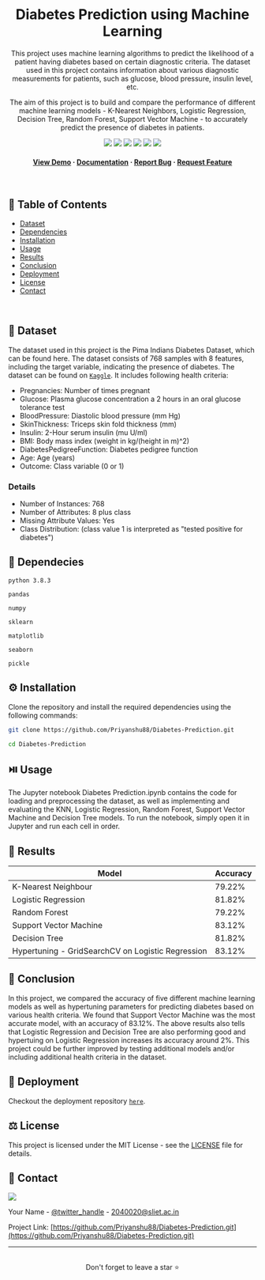 <div align='center'>
  

  <h1>Diabetes Prediction using Machine Learning</h1>

  <p>
This project uses machine learning algorithms to predict the likelihood of a patient having diabetes based on certain diagnostic criteria. The dataset used in this project contains information about various diagnostic measurements for patients, such as glucose, blood pressure, insulin level, etc.

The aim of this project is to build and compare the performance of different machine learning models - K-Nearest Neighbors, Logistic Regression, Decision Tree, Random Forest, Support Vector Machine - to accurately predict the presence of diabetes in patients.
  </p>
  

<!-- Badges -->

<a href="https://priyanshu88-diabestes-prediction-streamlit-app-main-5komds.streamlit.app/" target="_blank">![](https://img.shields.io/website-up-down-green-red/http/monip.org.svg)</a>
![](https://img.shields.io/badge/Maintained-Yes-indigo)
![](https://img.shields.io/github/forks/Priyanshu88/Diabetes-Prediction.svg)
![](https://img.shields.io/github/stars/Priyanshu88/Diabetes-Prediction.svg)
![](https://img.shields.io/github/issues/Priyanshu88/Diabetes-Prediction)
![](https://img.shields.io/github/last-commit/Priyanshu88/Diabetes-Prediction)
  
 
 <h4>
    <a href="https://priyanshu88-diabestes-prediction-streamlit-app-main-5komds.streamlit.app/">View Demo</a>
  <span> · </span>
    <a href="https://github.com/Priyanshu88/Diabetes-Prediction/blob/master/README.md">Documentation</a>
  <span> · </span>
    <a href="https://github.com/Priyanshu88/Diabetes-Prediction/issues">Report Bug</a>
  <span> · </span>
    <a href="https://github.com/Priyanshu88/Diabetes-Prediction/issues">Request Feature</a>
  </h4>
</div>

<br />


<!-- Table of Contents -->

## :notebook_with_decorative_cover: Table of Contents

- [Dataset](#signal_strength-dataset)
- [Dependencies](#toolbox-dependecies)
- [Installation](#gear-installation)
- [Usage](#play_or_pause_button-usage)
- [Results](#rocket-results)
- [Conclusion](#construction-conclusion)
- [Deployment](#triangular_flag_on_post-deployment)
- [License](#balance_scale-license)
- [Contact](#handshake-contact)



<br/>

## :signal_strength: Dataset

The dataset used in this project is the Pima Indians Diabetes Dataset, which can be found here. The dataset consists of 768 samples with 8 features, including the target variable, indicating the presence of diabetes. The dataset can be found on [`Kaggle`](https://www.kaggle.com/datasets/mathchi/diabetes-data-set). It includes following health criteria:

- Pregnancies: Number of times pregnant
- Glucose: Plasma glucose concentration a 2 hours in an oral glucose tolerance test
- BloodPressure: Diastolic blood pressure (mm Hg)
- SkinThickness: Triceps skin fold thickness (mm)
- Insulin: 2-Hour serum insulin (mu U/ml)
- BMI: Body mass index (weight in kg/(height in m)^2)
- DiabetesPedigreeFunction: Diabetes pedigree function
- Age: Age (years)
- Outcome: Class variable (0 or 1)

### Details
- Number of Instances: 768
- Number of Attributes: 8 plus class
- Missing Attribute Values: Yes
- Class Distribution: (class value 1 is interpreted as "tested positive for diabetes")



## :toolbox: Dependecies

`python 3.8.3`

`pandas`

`numpy`

`sklearn`

`matplotlib`

`seaborn`

`pickle`


## :gear: Installation

Clone the repository and install the required dependencies using the following commands:

```bash
git clone https://github.com/Priyanshu88/Diabetes-Prediction.git
```

```bash
cd Diabetes-Prediction
```


## :play_or_pause_button: Usage

The Jupyter notebook Diabetes Prediction.ipynb contains the code for loading and preprocessing the dataset, as well as implementing and evaluating the KNN, Logistic Regression, Random Forest, Support Vector Machine and Decision Tree models. To run the notebook, simply open it in Jupyter and run each cell in order.


## :rocket: Results

<div align='center'>

| Model                                             | Accuracy |
|---------------------------------------------------|----------|
| K-Nearest Neighbour                               | 79.22%    |
| Logistic Regression                               | 81.82%    |
| Random Forest                                     | 79.22%    |
| Support Vector Machine                            | 83.12%    |
| Decision Tree                                     | 81.82%    |
| Hypertuning - GridSearchCV on Logistic Regression | 83.12%    |

</div>

## :construction: Conclusion

In this project, we compared the accuracy of five different machine learning models as well as hypertuning parameters for predicting diabetes based on various health criteria. We found that Support Vector Machine was the most accurate model, with an accuracy of 83.12%. The above results also tells that Logistic Regression and Decision Tree are also performing good and hypertuing on Logistic Regression increases its accuracy around 2%. This project could be further improved by testing additional models and/or including additional health criteria in the dataset.

## :triangular_flag_on_post: Deployment

Checkout the deployment repository [`here`](https://github.com/Priyanshu88/Diabestes-Prediction-Streamlit-App).


## :balance_scale: License

This project is licensed under the MIT License - see the [LICENSE](https://github.com/Priyanshu88/Diabetes-Prediction/blob/main/LICENSE) file for details.


## :handshake: Contact

![](https://img.shields.io/badge/Gmail-D14836?style=for-the-badge&logo=gmail&logoColor=white)

Your Name - [@twitter_handle](https://twitter.com/Priyans75729802?s=09) - 2040020@sliet.ac.in

Project Link: [https://github.com/Priyanshu88/Diabetes-Prediction.git](https://github.com/Priyanshu88/Diabetes-Prediction.git)

<hr />
<br />

<div align="center">Don't forget to leave a star ⭐️</div>
